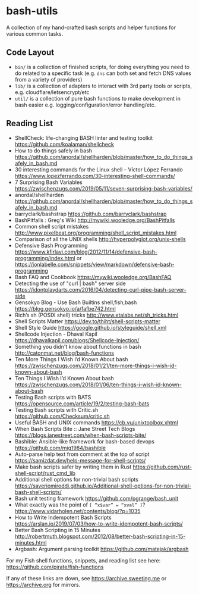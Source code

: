 # bash-utils

A collection of my hand-crafted bash scripts and helper functions for various common tasks.

## Code Layout

- `bin/` is a collection of finished scripts, for doing everything you need to do related to a specific task (e.g. `dns` can both set and fetch DNS values from a variety of providers)
- `lib/` is a collection of adapters to interact with 3rd party tools or scripts, e.g. cloudflare/letsencrypt/etc
- `util/` is a collection of pure bash functions to make development in bash easier e.g. logging/configuration/error handling/etc.

## Reading List

 - ShellCheck: life-changing BASH linter and testing toolkit              https://github.com/koalaman/shellcheck
 - How to do things safely in bash                                        https://github.com/anordal/shellharden/blob/master/how_to_do_things_safely_in_bash.md
 - 30 interesting commands for the Linux shell – Víctor López Ferrando    https://www.lopezferrando.com/30-interesting-shell-commands/
 - 7 Surprising Bash Variables                                            https://zwischenzugs.com/2019/05/11/seven-surprising-bash-variables/
 - anordal/shellharden                                                    https://github.com/anordal/shellharden/blob/master/how_to_do_things_safely_in_bash.md
 - barryclark/bashstrap                                                   https://github.com/barryclark/bashstrap
 - BashPitfalls : Greg's Wiki                                             http://mywiki.wooledge.org/BashPitfalls
 - Common shell script mistakes                                           http://www.pixelbeat.org/programming/shell_script_mistakes.html
 - Comparison of all the UNIX shells                                      http://hyperpolyglot.org/unix-shells
 - Defensive Bash Programming                                             https://www.kfirlavi.com/blog/2012/11/14/defensive-bash-programming/index.html or https://jonlabelle.com/snippets/view/markdown/defensive-bash-programming
 - Bash FAQ and Cookbook                                                  https://mywiki.wooledge.org/BashFAQ
 - Detecting the use of "curl | bash" server side                         https://idontplaydarts.com/2016/04/detecting-curl-pipe-bash-server-side
 - Gensokyo Blog - Use Bash Builtins shell,fish,bash                      https://blog.gensokyo.io/a/fafbe742.html
 - Rich’s sh (POSIX shell) tricks                                         http://www.etalabs.net/sh_tricks.html
 - Shell Scripts Matter                                                   https://dev.to/thiht/shell-scripts-matter
 - Shell Style Guide                                                      https://google.github.io/styleguide/shell.xml
 - Shellcode Injection - Dhaval Kapil                                     https://dhavalkapil.com/blogs/Shellcode-Injection/
 - Something you didn't know about functions in bash                      http://catonmat.net/blog/bash-functions
 - Ten More Things I Wish I’d Known About bash                            https://zwischenzugs.com/2018/01/21/ten-more-things-i-wish-id-known-about-bash
 - Ten Things I Wish I’d Known About bash                                 https://zwischenzugs.com/2018/01/06/ten-things-i-wish-id-known-about-bash
 - Testing Bash scripts with BATS                                         https://opensource.com/article/19/2/testing-bash-bats
 - Testing Bash scripts with Critic.sh                                    https://github.com/Checksum/critic.sh
 - Useful BASH and UNIX commands                                          https://cb.vu/unixtoolbox.xhtml
 - When Bash Scripts Bite :: Jane Street Tech Blogs                       https://blogs.janestreet.com/when-bash-scripts-bite/
 - Bashible: Ansible-like framework for bash-based devops                 https://github.com/mig1984/bashible
 - Auto-parse help text from comment at the top of script                 https://samizdat.dev/help-message-for-shell-scripts/
 - Make bash scripts safer by writing them in Rust                        https://github.com/rust-shell-script/rust_cmd_lib
 - Additional shell options for non-trivial bash scripts                  https://saveriomiroddi.github.io/Additional-shell-options-for-non-trivial-bash-shell-scripts/
 - Bash unit testing framework                                            https://github.com/pgrange/bash_unit
 - What exactly was the point of `[ “x$var” = “xval” ]`?                  https://www.vidarholen.net/contents/blog/?p=1035
 - How to Write Indempotent Bash Scripts                                  https://arslan.io/2019/07/03/how-to-write-idempotent-bash-scripts/
 - Better Bash Scripting in 15 Minutes                                    http://robertmuth.blogspot.com/2012/08/better-bash-scripting-in-15-minutes.html
 - Argbash: Argument parsing toolkit                                      https://github.com/matejak/argbash

For my Fish shell functions, snippets, and reading list see here:  
https://github.com/pirate/fish-functions

If any of these links are down, see https://archive.sweeting.me or https://archive.org for mirrors.
